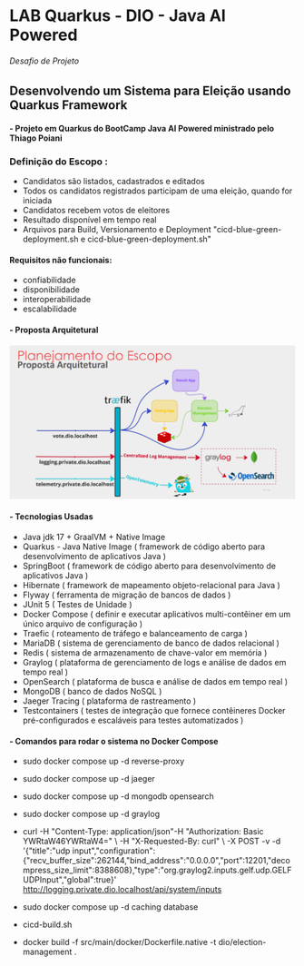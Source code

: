 # LAB Quarkus - DIO - Java AI Powered

###### Desafio de Projeto
## Desenvolvendo um Sistema para Eleição usando Quarkus Framework

#### - Projeto em Quarkus do BootCamp Java AI Powered ministrado pelo Thiago Poiani 

### Definição do Escopo :
- Candidatos são listados, cadastrados e editados
- Todos os candidatos registrados participam de uma eleição, quando for iniciada
- Candidatos recebem votos de eleitores
- Resultado disponível em tempo real
- Arquivos para Build, Versionamento e Deployment "cicd-blue-green-deployment.sh e cicd-blue-green-deployment.sh" 

#### Requisitos não funcionais: 
- confiabilidade
- disponibilidade
- interoperabilidade
- escalabilidade

#### - Proposta Arquitetural

<img src="img/lab-quarkus-dio-01.png" />

#### - Tecnologias Usadas

- Java jdk 17 + GraalVM + Native Image
- Quarkus - Java Native Image ( framework de código aberto para desenvolvimento de aplicativos Java )
- SpringBoot ( framework de código aberto para desenvolvimento de aplicativos Java )
- Hibernate ( framework de mapeamento objeto-relacional para Java )
- Flyway ( ferramenta de migração de bancos de dados )
- JUnit 5 ( Testes de Unidade )
- Docker Compose ( definir e executar aplicativos multi-contêiner em um único arquivo de configuração )
- Traefic ( roteamento de tráfego e balanceamento de carga )
- MariaDB ( sistema de gerenciamento de banco de dados relacional )
- Redis ( sistema de armazenamento de chave-valor em memória )
- Graylog ( plataforma de gerenciamento de logs e análise de dados em tempo real )
- OpenSearch ( plataforma de busca e análise de dados em tempo real )
- MongoDB ( banco de dados NoSQL )
- Jaeger Tracing ( plataforma de rastreamento )
- Testcontainers ( testes de integração que fornece contêineres Docker pré-configurados e
escaláveis para testes automatizados )

#### - Comandos para rodar o sistema no Docker Compose

- sudo docker compose up -d reverse-proxy

- sudo docker compose up -d jaeger

- sudo docker compose up -d mongodb opensearch

- sudo docker compose up -d graylog

- curl -H "Content-Type: application/json"-H "Authorization: Basic YWRtaW46YWRtaW4=" \ -H "X-Requested-By: curl" \ -X POST -v -d '{"title":"udp input","configuration":{"recv_buffer_size":262144,"bind_address":"0.0.0.0","port":12201,"decompress_size_limit":8388608},"type":"org.graylog2.inputs.gelf.udp.GELFUDPInput","global":true}' http://logging.private.dio.localhost/api/system/inputs

- sudo docker compose up -d caching database
  
- cicd-build.sh
  
- docker build -f src/main/docker/Dockerfile.native -t dio/election-management .


